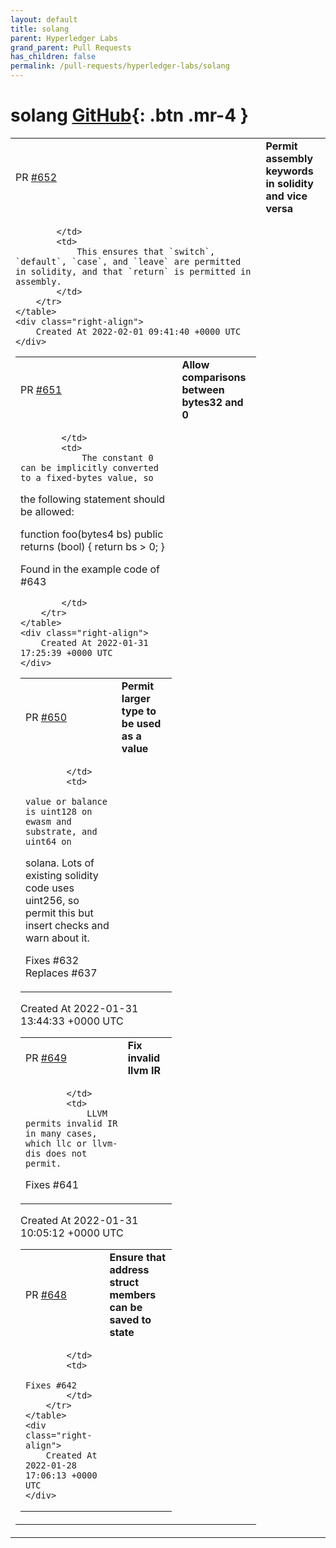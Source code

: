 ```yaml
---
layout: default
title: solang
parent: Hyperledger Labs
grand_parent: Pull Requests
has_children: false
permalink: /pull-requests/hyperledger-labs/solang
---
```


# solang <span class="fs-3 right-align">[GitHub](https://github.com/hyperledger-labs/solang){: .btn .mr-4 }</span>


<div>
    <table>
        <tr>
            <td>
                PR <a href="https://github.com/hyperledger-labs/solang/pull/652" class=".btn">#652</a>
            </td>
            <td>
                <b>
                    Permit assembly keywords in solidity and vice versa
                </b>
            </td>
        </tr>
        <tr>
            <td>
                
            </td>
            <td>
                This ensures that `switch`, `default`, `case`, and `leave` are permitted in solidity, and that `return` is permitted in assembly.
            </td>
        </tr>
    </table>
    <div class="right-align">
        Created At 2022-02-01 09:41:40 +0000 UTC
    </div>
</div>

<div>
    <table>
        <tr>
            <td>
                PR <a href="https://github.com/hyperledger-labs/solang/pull/651" class=".btn">#651</a>
            </td>
            <td>
                <b>
                    Allow comparisons between bytes32 and 0
                </b>
            </td>
        </tr>
        <tr>
            <td>
                
            </td>
            <td>
                The constant 0 can be implicitly converted to a fixed-bytes value, so
the following statement should be allowed:

function foo(bytes4 bs) public returns (bool) {
	return bs > 0;
}

Found in the example code of #643

            </td>
        </tr>
    </table>
    <div class="right-align">
        Created At 2022-01-31 17:25:39 +0000 UTC
    </div>
</div>

<div>
    <table>
        <tr>
            <td>
                PR <a href="https://github.com/hyperledger-labs/solang/pull/650" class=".btn">#650</a>
            </td>
            <td>
                <b>
                    Permit larger type to be used as a value
                </b>
            </td>
        </tr>
        <tr>
            <td>
                
            </td>
            <td>
                value or balance is uint128 on ewasm and substrate, and uint64 on
solana. Lots of existing solidity code uses uint256, so permit this but
insert checks and warn about it.

Fixes #632 
Replaces #637 
            </td>
        </tr>
    </table>
    <div class="right-align">
        Created At 2022-01-31 13:44:33 +0000 UTC
    </div>
</div>

<div>
    <table>
        <tr>
            <td>
                PR <a href="https://github.com/hyperledger-labs/solang/pull/649" class=".btn">#649</a>
            </td>
            <td>
                <b>
                    Fix invalid llvm IR
                </b>
            </td>
        </tr>
        <tr>
            <td>
                
            </td>
            <td>
                LLVM permits invalid IR in many cases, which llc or llvm-dis does not permit.

Fixes #641 
            </td>
        </tr>
    </table>
    <div class="right-align">
        Created At 2022-01-31 10:05:12 +0000 UTC
    </div>
</div>

<div>
    <table>
        <tr>
            <td>
                PR <a href="https://github.com/hyperledger-labs/solang/pull/648" class=".btn">#648</a>
            </td>
            <td>
                <b>
                    Ensure that address struct members can be saved to state
                </b>
            </td>
        </tr>
        <tr>
            <td>
                
            </td>
            <td>
                Fixes #642
            </td>
        </tr>
    </table>
    <div class="right-align">
        Created At 2022-01-28 17:06:13 +0000 UTC
    </div>
</div>

